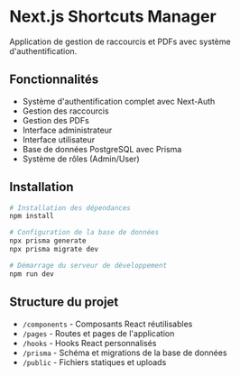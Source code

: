 # Next.js Shortcuts Manager

Application de gestion de raccourcis et PDFs avec système d'authentification.

## Fonctionnalités

- Système d'authentification complet avec Next-Auth
- Gestion des raccourcis
- Gestion des PDFs
- Interface administrateur
- Interface utilisateur
- Base de données PostgreSQL avec Prisma
- Système de rôles (Admin/User)

## Installation

```bash
# Installation des dépendances
npm install

# Configuration de la base de données
npx prisma generate
npx prisma migrate dev

# Démarrage du serveur de développement
npm run dev
```

## Structure du projet

- `/components` - Composants React réutilisables
- `/pages` - Routes et pages de l'application
- `/hooks` - Hooks React personnalisés
- `/prisma` - Schéma et migrations de la base de données
- `/public` - Fichiers statiques et uploads
